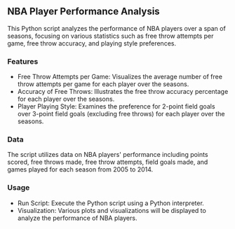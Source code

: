 ## NBA Player Performance Analysis
This Python script analyzes the performance of NBA players over a span of seasons, focusing on various statistics such as free throw attempts per game, free throw accuracy, and playing style preferences.

### Features
- Free Throw Attempts per Game: Visualizes the average number of free throw attempts per game for each player over the seasons.
- Accuracy of Free Throws: Illustrates the free throw accuracy percentage for each player over the seasons.
- Player Playing Style: Examines the preference for 2-point field goals over 3-point field goals (excluding free throws) for each player over the seasons.

### Data
The script utilizes data on NBA players' performance including points scored, free throws made, free throw attempts, field goals made, and games played for each season from 2005 to 2014.

### Usage
- Run Script: Execute the Python script using a Python interpreter.
- Visualization: Various plots and visualizations will be displayed to analyze the performance of NBA players.

